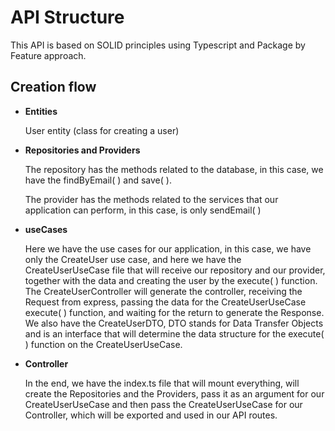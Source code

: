 # API Structure

This API is based on SOLID principles using Typescript and Package by Feature approach.

## Creation flow

- **Entities**

  User entity (class for creating a user)

- **Repositories and Providers** 

  The repository has the methods related to the database, in this case, we have the findByEmail( ) and save( ).

  The provider has the methods related to the services that our application can perform, in this case, is only sendEmail( )

- **useCases**

  Here we have the use cases for our application, in this case, we have only the CreateUser use case, and here we have the CreateUserUseCase file that will receive our repository and our provider, together with the data and creating the user by the execute( ) function.
  The CreateUserController will generate the controller, receiving the Request from express, passing the data for the CreateUserUseCase execute( ) function, and waiting for the return to generate the Response.
  We also have the CreateUserDTO, DTO stands for Data Transfer Objects and is an interface that will determine the data structure for the execute( ) function on the CreateUserUseCase.
  
- **Controller** 

  In the end, we have the index.ts file that will mount everything, will create the Repositories and the Providers, pass it as an argument for our CreateUserUseCase and then pass the CreateUserUseCase for our Controller, which will be exported and used in our API routes.


